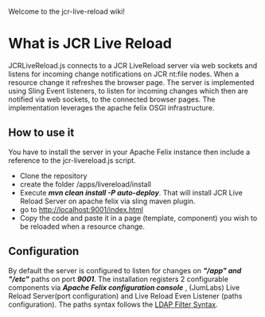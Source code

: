Welcome to the jcr-live-reload wiki!

# What is JCR Live Reload

JCRLiveReload.js connects to a JCR LiveReload server via web sockets and listens for incoming change notifications   on JCR nt:file nodes. When a resource  change it refreshes the browser page. The server is implemented using Sling Event listeners, to listen for incoming changes which then are notified via web sockets, to the connected browser pages. The implementation leverages the apache felix OSGI infrastructure. 

## How to use it
You have to install the server in your Apache Felix instance then include a reference to the jcr-livereload.js script.

* Clone the repository
* create the folder /apps/livereload/install 
* Execute _**mvn clean install -P auto-deploy**_. That will install JCR Live Reload Server on apache felix via sling maven plugin.
* go to [http://localhost:9001/index.html](http://localhost:9001/index.html)
* Copy the code and paste it in a page (template, component) you wish to be reloaded when a resource change.


## Configuration

By default the server is configured to listen for changes on _**"/app" and "/etc"**_ paths on port _**9001**_. 
The installation registers 2 configurable components via _**Apache Felix configuration console**_ , (JumLabs) Live Reload Server(port configuration) and Live Reload Even Listener (paths configuration). 
The paths syntax follows the [LDAP Filter Syntax](http://www.ldapexplorer.com/en/manual/109010000-ldap-filter-syntax.htm).

